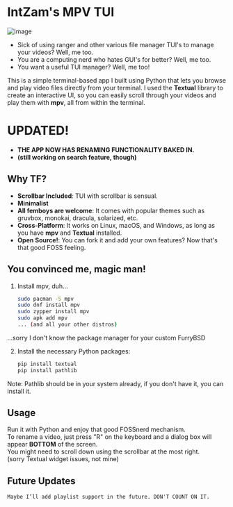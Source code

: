 # IntZam's MPV TUI
![image](https://github.com/user-attachments/assets/49b332a0-8958-4953-a900-0051cb155ee9)

- Sick of using ranger and other various file manager TUI's to manage your videos? Well, me too.
- You are a computing nerd who hates GUI's for better? Well, me too.
- You want a useful TUI manager? Well, me too!

This is a simple terminal-based app I built using Python that lets you browse and play video files directly from your terminal. I used the **Textual** library to create an interactive UI, so you can easily scroll through your videos and play them with **mpv**, all from within the terminal.

# **UPDATED!**
- **THE APP NOW HAS RENAMING FUNCTIONALITY BAKED IN.** 
- **(still working on search feature, though)**

## Why TF?

- **Scrollbar Included**: TUI with scrollbar is sensual.
- **Minimalist**
- **All femboys are welcome**: It comes with popular themes such as gruvbox, monokai, dracula, solarized, etc. 
- **Cross-Platform**: It works on Linux, macOS, and Windows, as long as you have **mpv** and **Textual** installed.
- **Open Source!**: You can fork it and add your own features? Now that's that good FOSS feeling.

## You convinced me, magic man!

1. Install mpv, duh...
   ```bash
   sudo pacman -S mpv
   sudo dnf install mpv
   sudo zypper install mpv
   sudo apk add mpv
   ... (and all your other distros)

...sorry I don't know the package manager for your custom FurryBSD

2. Install the necessary Python packages:
   ```bash
   pip install textual
   pip install pathlib

Note: Pathlib should be in your system already, if you don't have it, you can install it.

## Usage
Run it with Python and enjoy that good FOSSnerd mechanism.<br>
To rename a video, just press "R" on the keyboard and a dialog box will appear **BOTTOM** of the screen.<br>
You might need to scroll down using the scrollbar at the most right.<br>
(sorry Textual widget issues, not mine)<br>

## Future Updates
    Maybe I’ll add playlist support in the future. DON'T COUNT ON IT.




